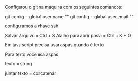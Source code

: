 Configurou o git na maquina com os seguintes comandos:

git config --global user.name "<nome>"
git config --global user.email "<email>"

configuramos a chave ssh 

Salvar Arquivo = Ctrl + S
Atalho para abrir pasta = Ctrl + K + O 

Em java script precisa usar aspas quando é texto

Para texto voce usa aspas

texto = string

juntar texto = concatenar